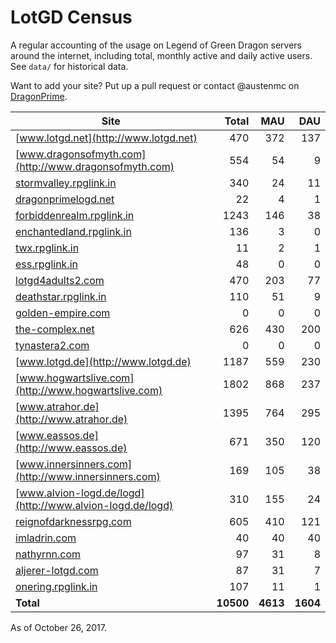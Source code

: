 # LotGD Census
A regular accounting of the usage on Legend of Green Dragon servers around the internet, including total, monthly active and daily active users. See `data/` for historical data.

Want to add your site? Put up a pull request or contact @austenmc on [DragonPrime](http://dragonprime.net).


Site | Total | MAU | DAU
--- | ---:| ---:| ---:
[www.lotgd.net](http://www.lotgd.net)|470|372|137
[www.dragonsofmyth.com](http://www.dragonsofmyth.com)|554|54|9
[stormvalley.rpglink.in](http://stormvalley.rpglink.in)|340|24|11
[dragonprimelogd.net](http://dragonprimelogd.net)|22|4|1
[forbiddenrealm.rpglink.in](http://forbiddenrealm.rpglink.in)|1243|146|38
[enchantedland.rpglink.in](http://enchantedland.rpglink.in)|136|3|0
[twx.rpglink.in](http://twx.rpglink.in)|11|2|1
[ess.rpglink.in](http://ess.rpglink.in)|48|0|0
[lotgd4adults2.com](http://lotgd4adults2.com)|470|203|77
[deathstar.rpglink.in](http://deathstar.rpglink.in)|110|51|9
[golden-empire.com](http://golden-empire.com)|0|0|0
[the-complex.net](http://the-complex.net)|626|430|200
[tynastera2.com](http://tynastera2.com)|0|0|0
[www.lotgd.de](http://www.lotgd.de)|1187|559|230
[www.hogwartslive.com](http://www.hogwartslive.com)|1802|868|237
[www.atrahor.de](http://www.atrahor.de)|1395|764|295
[www.eassos.de](http://www.eassos.de)|671|350|120
[www.innersinners.com](http://www.innersinners.com)|169|105|38
[www.alvion-logd.de/logd](http://www.alvion-logd.de/logd)|310|155|24
[reignofdarknessrpg.com](http://reignofdarknessrpg.com)|605|410|121
[imladrin.com](http://imladrin.com)|40|40|40
[nathyrnn.com](http://nathyrnn.com)|97|31|8
[aljerer-lotgd.com](http://aljerer-lotgd.com)|87|31|7
[onering.rpglink.in](http://onering.rpglink.in)|107|11|1
**Total**|**10500**|**4613**|**1604**

As of October 26, 2017.
